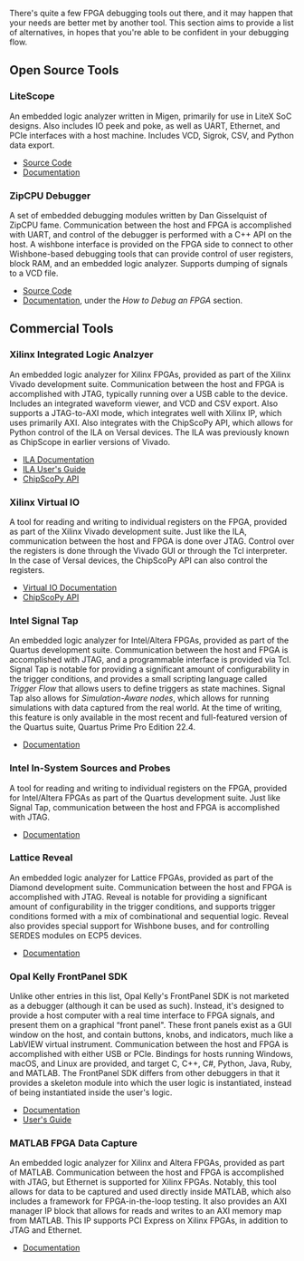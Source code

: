 There's quite a few FPGA debugging tools out there, and it may happen that your needs are better met by another tool. This section aims to provide a list of alternatives, in hopes that you're able to be confident in your debugging flow.

## Open Source Tools

### LiteScope

An embedded logic analyzer written in Migen, primarily for use in LiteX SoC designs. Also includes IO peek and poke, as well as UART, Ethernet, and PCIe interfaces with a host machine. Includes VCD, Sigrok, CSV, and Python data export.

- [Source Code](https://github.com/enjoy-digital/litescope)
- [Documentation](https://github.com/enjoy-digital/litex/wiki/Use-LiteScope-To-Debug-A-SoC)

### ZipCPU Debugger

A set of embedded debugging modules written by Dan Gisselquist of ZipCPU fame. Communication between the host and FPGA is accomplished with UART, and control of the debugger is performed with a C++ API on the host. A wishbone interface is provided on the FPGA side to connect to other Wishbone-based debugging tools that can provide control of user registers, block RAM, and an embedded logic analyzer. Supports dumping of signals to a VCD file.

- [Source Code](https://github.com/ZipCPU/dbgbus)
- [Documentation](https://zipcpu.com/topics.html), under the _How to Debug an FPGA_ section.

## Commercial Tools

### Xilinx Integrated Logic Analzyer

An embedded logic analyzer for Xilinx FPGAs, provided as part of the Xilinx Vivado development suite. Communication between the host and FPGA is accomplished with JTAG, typically running over a USB cable to the device. Includes an integrated waveform viewer, and VCD and CSV export. Also supports a JTAG-to-AXI mode, which integrates well with Xilinx IP, which uses primarily AXI. Also integrates with the ChipScoPy API, which allows for Python control of the ILA on Versal devices. The ILA was previously known as ChipScope in earlier versions of Vivado.

- [ILA Documentation](https://docs.xilinx.com/v/u/en-US/pg172-ila)
- [ILA User's Guide](https://docs.xilinx.com/r/en-US/ug936-vivado-tutorial-programming-debugging/Using-the-Vivado-Logic-Analyzer-to-Debug-Hardware)
- [ChipScoPy API](https://github.com/Xilinx/chipscopy)


### Xilinx Virtual IO

A tool for reading and writing to individual registers on the FPGA, provided as part of the Xilinx Vivado development suite. Just like the ILA, communication between the host and FPGA is done over JTAG. Control over the registers is done through the Vivado GUI or through the Tcl interpreter. In the case of Versal devices, the ChipScoPy API can also control the registers.

- [Virtual IO Documentation](https://docs.xilinx.com/v/u/en-US/pg159-vio)
- [ChipScoPy API](https://github.com/Xilinx/chipscopy)

### Intel Signal Tap

An embedded logic analyzer for Intel/Altera FPGAs, provided as part of the Quartus development suite. Communication between the host and FPGA is accomplished with JTAG, and a programmable interface is provided via Tcl. Signal Tap is notable for providing a significant amount of configurability in the trigger conditions, and provides a small scripting language called _Trigger Flow_ that allows users to define triggers as state machines. Signal Tap also allows for _Simulation-Aware nodes_, which allows for running simulations with data captured from the real world. At the time of writing, this feature is only available in the most recent and full-featured version of the Quartus suite, Quartus Prime Pro Edition 22.4.

- [Documentation](https://www.intel.com/content/www/us/en/docs/programmable/683552/18-1/design-debugging-with-the-logic-analyzer-69524.html)


### Intel In-System Sources and Probes

A tool for reading and writing to individual registers on the FPGA, provided for Intel/Altera FPGAs as part of the Quartus development suite. Just like Signal Tap, communication between the host and FPGA is accomplished with JTAG.

- [Documentation](https://www.intel.com/content/www/us/en/docs/programmable/683552/18-1/design-debugging-using-in-system-sources-45607.html)

### Lattice Reveal

An embedded logic analyzer for Lattice FPGAs, provided as part of the Diamond development suite. Communication between the host and FPGA is accomplished with JTAG. Reveal is notable for providing a significant amount of configurability in the trigger conditions, and supports trigger conditions formed with a mix of combinational and sequential logic. Reveal also provides special support for Wishbone buses, and for controlling SERDES modules on ECP5 devices.

- [Documentation](https://www.latticesemi.com/~/media/328D471BF2C74EB1907832FAA6FB344B.ashx)

### Opal Kelly FrontPanel SDK

Unlike other entries in this list, Opal Kelly's FrontPanel SDK is not marketed as a debugger (although it can be used as such). Instead, it's designed to provide a host computer with a real time interface to FPGA signals, and present them on a graphical “front panel". These front panels exist as a GUI window on the host, and contain buttons, knobs, and indicators, much like a LabVIEW virtual instrument. Communication between the host and FPGA is accomplished with either USB or PCIe. Bindings for hosts running Windows, macOS, and Linux are provided, and target C, C++, C#, Python, Java, Ruby, and MATLAB. The FrontPanel SDK differs from other debuggers in that it provides a skeleton module into which the user logic is instantiated, instead of being instantiated inside the user's logic.

- [Documentation](https://docs.opalkelly.com/fpsdk/)
- [User's Guide](https://assets00.opalkelly.com/library/FrontPanel-UM.pdf)


### MATLAB FPGA Data Capture

An embedded logic analyzer for Xilinx and Altera FPGAs, provided as part of MATLAB. Communication between the host and FPGA is accomplished with JTAG, but Ethernet is supported for Xilinx FPGAs. Notably, this tool allows for data to be captured and used directly inside MATLAB, which also includes a framework for FPGA-in-the-loop testing. It also provides an AXI manager IP block that allows for reads and writes to an AXI memory map from MATLAB. This IP supports PCI Express on Xilinx FPGAs, in addition to JTAG and Ethernet.

- [Documentation](https://www.mathworks.com/help/hdlverifier/fpga-data-capture-xilinx.html)